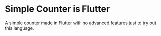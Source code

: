 # Simple Counter is Flutter

A simple counter made in Flutter with no advanced features just to try out this language.
